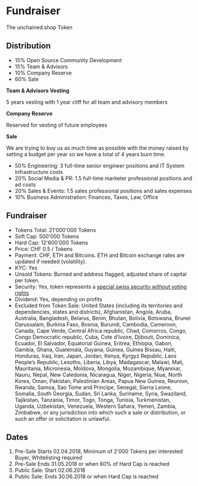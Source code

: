 # Fundraiser

The unchained.shop Token

## Distribution

- 15% Open Source Community Development
- 15% Team & Advisors
- 10% Company Reserve
- 60% Sale

**Team & Advisors Vesting**

5 years vesting with 1 year cliff for all team and advisory members

**Company Reserve**

Reserved for vesting of future employees

**Sale**

We are trying to buy us as much time as possible with the money raised by setting a
budget per year so we have a total of 4 years burn time.

- 50% Engineering:
  3 full-time senior engineer positions and IT System Infrastructure costs
- 20% Social Media & PR:
  1.5 full-time marketer professional positions and ad costs
- 20% Sales & Events:
  1.5 sales professional positions and sales expenses
- 10% Business Administration:
Finances, Taxes, Law, Office

## Fundraiser

* Tokens Total: 21'000'000 Tokens
* Soft Cap: 500'000 Tokens
* Hard Cap: 12'600'000 Tokens
* Price: CHF 0.5 / Tokens
* Payment: CHF, ETH and Bitcoins. ETH and Bitcoin exchange rates are updated if needed (volatility).
* KYC: Yes
* Unsold Tokens: Burned and address flagged, adjusted share of capital per token.
* Security: Yes, token represents a [special swiss security without voting rights](https://de.wikipedia.org/wiki/Partizipationsschein)
* Dividend: Yes, depending on profits
* Excluded from Token Sale: United States (including its territories and dependencies, states and districts), Afghanistan, Angola, Aruba, Australia, Bangladesh, Belarus, Benin, Bhutan, Bolivia, Botswana, Brunei Darussalam, Burkina Faso, Bosnia, Burundi, Cambodia, Cameroon, Canada, Cape Verde, Central Africa republic, Chad, Comorros, Congo, Congo Democratic republic, Cuba, Cote d’Ivoire, Djibouti, Dominica, Ecuador, El Salvador, Equatorial Guinea, Eritrea, Ethiopia, Gabon, Gambia, Ghana, Guatemala, Guyana, Guinea, Guinea Bissau, Haiti, Honduras, Iraq, Iran, Japan, Jordan, Kenya, Kyrgyz Republic, Laos People’s Republic, Lesotho, Liberia, Libya, Madagascar, Malawi, Mali, Mauritania, Micronesia, Moldova, Mongolia, Mozambique, Myanmar, Nauru, Nepal, New Caledonia, Nicaragua, Niger, Nigeria, Niue, North Korea, Oman, Pakistan, Palestinian Areas, Papua New Guinea, Reunion, Rwanda, Samoa, Sao Tome and Principe, Senegal, Sierra Leone, Somalia, South Georgia, Sudan, Sri Lanka, Suriname, Syria, Swaziland, Tajikistan, Tanzania, Timor, Togo, Tonga, Tunisia, Turkmenistan, Uganda, Uzbekistan, Venezuela, Western Sahara, Yemen, Zambia, Zimbabwe, or any jurisdiction into which such a sale or distribution, or such an offer or solicitation is unlawful.

## Dates

 1. Pre-Sale Starts 02.04.2018, Minimum of 2'000 Tokens per interested Buyer, Whitelisting required
 2. Pre-Sale Ends 31.05.2018 or when 60% of Hard Cap is reached
 3. Public Sale: Start 02.06.2018
 4. Public Sale: Ends 30.06.2018 or when Hard Cap is reached
